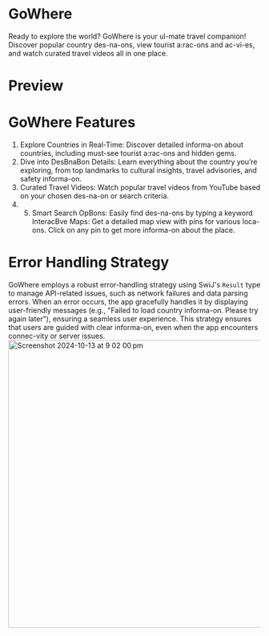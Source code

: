 # GoWhere
Ready to explore the world? GoWhere is your ul-mate travel companion! Discover popular country
des-na-ons, view tourist a:rac-ons and ac-vi-es, and watch curated travel videos all in one place.

# Preview

# GoWhere Features
1. Explore Countries in Real-Time: Discover detailed informa-on about countries, including
must-see tourist a:rac-ons and hidden gems.
2. Dive into DesBnaBon Details: Learn everything about the country you’re exploring, from top
landmarks to cultural insights, travel advisories, and safety informa-on.
3. Curated Travel Videos: Watch popular travel videos from YouTube based on your chosen
des-na-on or search criteria.
4. 5. Smart Search OpBons: Easily find des-na-ons by typing a keyword
InteracBve Maps: Get a detailed map view with pins for various loca-ons. Click on any pin to
get more informa-on about the place.

# Error Handling Strategy
GoWhere employs a robust error-handling strategy using SwiJ's `Result` type to manage API-related issues, such as network failures and data parsing errors. When an error occurs, the app gracefully handles it by displaying user-friendly messages (e.g., "Failed to load country informa-on. Please try again later"), ensuring a seamless user experience. This strategy ensures that users are guided with clear informa-on, even when the app encounters connec-vity or server issues.
<img width="573" alt="Screenshot 2024-10-13 at 9 02 00 pm" src="https://github.com/user-attachments/assets/ee31e24a-bdf3-4bca-af67-ccd460d06d5f">


